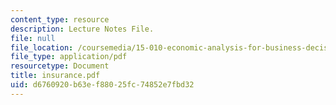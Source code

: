 ```yaml
---
content_type: resource
description: Lecture Notes File.
file: null
file_location: /coursemedia/15-010-economic-analysis-for-business-decisions-fall-2004/d6760920b63ef88025fc74852e7fbd32_insurance.pdf
file_type: application/pdf
resourcetype: Document
title: insurance.pdf
uid: d6760920-b63e-f880-25fc-74852e7fbd32
---
```

